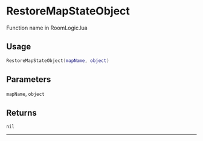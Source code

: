 # RestoreMapStateObject
Function name in RoomLogic.lua
## Usage
```lua
RestoreMapStateObject(mapName, object)
```
## Parameters
`mapName`, `object`
## Returns
`nil`

---